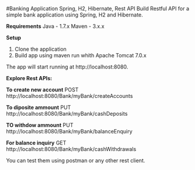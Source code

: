 #Banking Application
Spring, H2, Hibernate, Rest API
  Build Restful API for a simple bank application using Spring, H2 and Hibernate.

**Requirements**
  Java - 1.7.x
  Maven - 3.x.x

**Setup**
1. Clone the application
2. Build app using maven run whith Apache Tomcat 7.0.x


The app will start running at http://localhost:8080.


**Explore Rest APIs:**

**To create new account**
POST  http://localhost:8080/Bank/myBank/createAccounts

**To diposite ammount**
PUT  http://localhost:8080/Bank/myBank/cashDeposits

**TO withdow ammount** 
PUT http://localhost:8080/Bank/myBank/balanceEnquiry

**For balance inquiry**
GET http://localhost:8080/Bank/myBank/cashWithdrawals

You can test them using postman or any other rest client.
